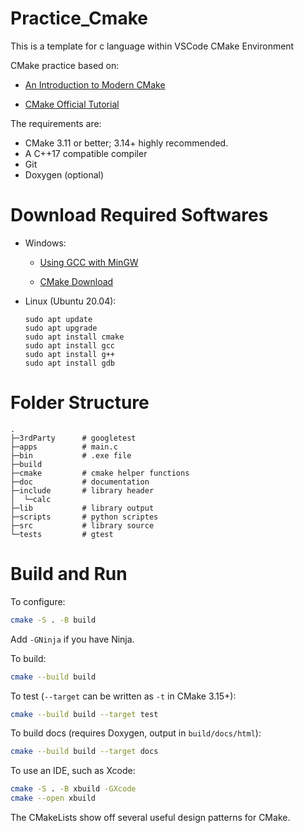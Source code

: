 # Practice_Cmake

This is a template for c language within VSCode CMake Environment

CMake practice based on:

- [An Introduction to Modern CMake](https://cliutils.gitlab.io/modern-cmake/)

- [CMake Official Tutorial](https://cmake.org/cmake/help/v3.25/guide/tutorial/index.html)

The requirements are:

- CMake 3.11 or better; 3.14+ highly recommended.
- A C++17 compatible compiler
- Git
- Doxygen (optional)

# Download Required Softwares

- Windows:

  - [Using GCC with MinGW](https://code.visualstudio.com/docs/cpp/config-mingw)

  - [CMake Download](https://cmake.org/download/)

- Linux (Ubuntu 20.04):
  ```shell
  sudo apt update
  sudo apt upgrade
  sudo apt install cmake
  sudo apt install gcc
  sudo apt install g++
  sudo apt install gdb
  ```




# Folder Structure

```shell
.
├─3rdParty      # googletest
├─apps          # main.c
├─bin           # .exe file
├─build
├─cmake         # cmake helper functions
├─doc           # documentation
├─include       # library header
│  └─calc
├─lib           # library output
├─scripts       # python scriptes
├─src           # library source
└─tests         # gtest
```

# Build and Run

To configure:

```bash
cmake -S . -B build
```

Add `-GNinja` if you have Ninja.

To build:

```bash
cmake --build build
```

To test (`--target` can be written as `-t` in CMake 3.15+):

```bash
cmake --build build --target test
```

To build docs (requires Doxygen, output in `build/docs/html`):

```bash
cmake --build build --target docs
```

To use an IDE, such as Xcode:

```bash
cmake -S . -B xbuild -GXcode
cmake --open xbuild
```

The CMakeLists show off several useful design patterns for CMake.

